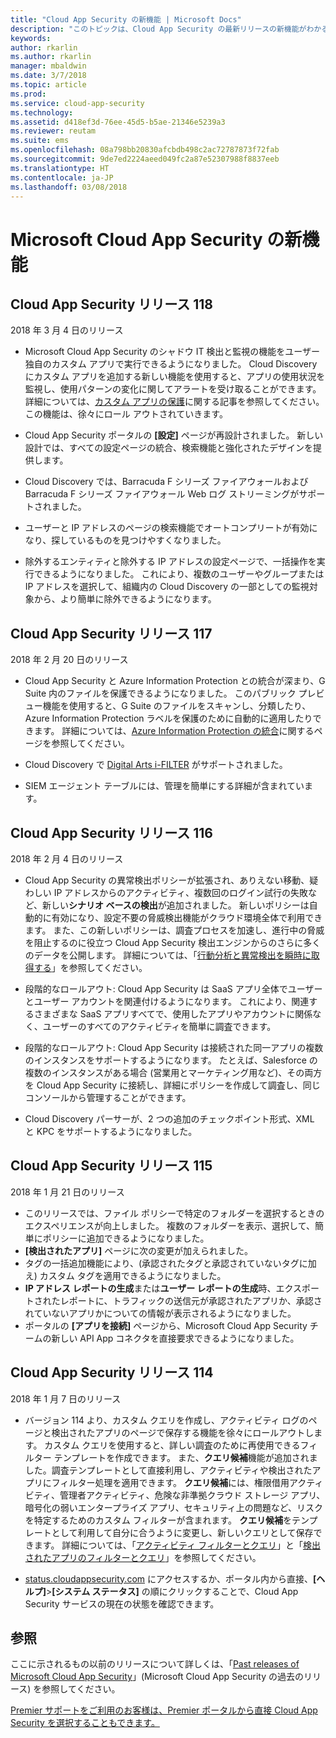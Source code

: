 ```yaml
---
title: "Cloud App Security の新機能 | Microsoft Docs"
description: "このトピックは、Cloud App Security の最新リリースの新機能がわかるように頻繁に更新されます。"
keywords: 
author: rkarlin
ms.author: rkarlin
manager: mbaldwin
ms.date: 3/7/2018
ms.topic: article
ms.prod: 
ms.service: cloud-app-security
ms.technology: 
ms.assetid: d418ef3d-76ee-45d5-b5ae-21346e5239a3
ms.reviewer: reutam
ms.suite: ems
ms.openlocfilehash: 08a798bb20830afcbdb498c2ac72787873f72fab
ms.sourcegitcommit: 9de7ed2224aeed049fc2a87e52307988f8837eeb
ms.translationtype: HT
ms.contentlocale: ja-JP
ms.lasthandoff: 03/08/2018
---
```

# <a name="whats-new-with-microsoft-cloud-app-security"></a>Microsoft Cloud App Security の新機能


## <a name="cloud-app-security-release-118"></a>Cloud App Security リリース 118
2018 年 3 月 4 日のリリース

- Microsoft Cloud App Security のシャドウ IT 検出と監視の機能をユーザー独自のカスタム アプリで実行できるようになりました。 Cloud Discovery にカスタム アプリを追加する新しい機能を使用すると、アプリの使用状況を監視し、使用パターンの変化に関してアラートを受け取ることができます。 詳細については、[カスタム アプリの保護](cloud-discovery-custom-apps.md)に関する記事を参照してください。 この機能は、徐々にロール アウトされていきます。

- Cloud App Security ポータルの **[設定]** ページが再設計されました。 新しい設計では、すべての設定ページの統合、検索機能と強化されたデザインを提供します。 

- Cloud Discovery では、Barracuda F シリーズ ファイアウォールおよび Barracuda F シリーズ ファイアウォール Web ログ ストリーミングがサポートされました。

- ユーザーと IP アドレスのページの検索機能でオートコンプリートが有効になり、探しているものを見つけやすくなりました。

- 除外するエンティティと除外する IP アドレスの設定ページで、一括操作を実行できるようになりました。 これにより、複数のユーザーやグループまたは IP アドレスを選択して、組織内の Cloud Discovery の一部としての監視対象から、より簡単に除外できるようになります。 

## <a name="cloud-app-security-release-117"></a>Cloud App Security リリース 117
2018 年 2 月 20 日のリリース

-   Cloud App Security と Azure Information Protection との統合が深まり、G Suite 内のファイルを保護できるようになりました。 このパブリック プレビュー機能を使用すると、G Suite のファイルをスキャンし、分類したり、Azure Information Protection ラベルを保護のために自動的に適用したりできます。 詳細については、[Azure Information Protection の統合](azip-integration.md)に関するページを参照してください。

-   Cloud Discovery で [Digital Arts i-FILTER](http://www.daj.jp/en/products/if/) がサポートされました。

-   SIEM エージェント テーブルには、管理を簡単にする詳細が含まれています。

## <a name="cloud-app-security-release-116"></a>Cloud App Security リリース 116
2018 年 2 月 4 日のリリース
- Cloud App Security の異常検出ポリシーが拡張され、ありえない移動、疑わしい IP アドレスからのアクティビティ、複数回のログイン試行の失敗など、新しい**シナリオ ベースの検出**が追加されました。 新しいポリシーは自動的に有効になり、設定不要の脅威検出機能がクラウド環境全体で利用できます。 また、この新しいポリシーは、調査プロセスを加速し、進行中の脅威を阻止するのに役立つ Cloud App Security 検出エンジンからのさらに多くのデータを公開します。 詳細については、「[行動分析と異常検出を瞬時に取得する](https://docs.microsoft.com/en-us/cloud-app-security/anomaly-detection-policy)」を参照してください。

- 段階的なロールアウト: Cloud App Security は SaaS アプリ全体でユーザーとユーザー アカウントを関連付けるようになります。 これにより、関連するさまざまな SaaS アプリすべてで、使用したアプリやアカウントに関係なく、ユーザーのすべてのアクティビティを簡単に調査できます。  

-   段階的なロールアウト: Cloud App Security は接続された同一アプリの複数のインスタンスをサポートするようになります。 たとえば、Salesforce の複数のインスタンスがある場合 (営業用とマーケティング用など)、その両方を Cloud App Security に接続し、詳細にポリシーを作成して調査し、同じコンソールから管理することができます。 

- Cloud Discovery パーサーが、2 つの追加のチェックポイント形式、XML と KPC をサポートするようになりました。



## <a name="cloud-app-security-release-115"></a>Cloud App Security リリース 115
2018 年 1 月 21 日のリリース

-   このリリースでは、ファイル ポリシーで特定のフォルダーを選択するときのエクスペリエンスが向上しました。 複数のフォルダーを表示、選択して、簡単にポリシーに追加できるようになりました。 
-   **[検出されたアプリ]** ページに次の変更が加えられました。 
   - タグの一括追加機能により、(承認されたタグと承認されていないタグに加え) カスタム タグを適用できるようになりました。 
   - **IP アドレス レポートの生成**または**ユーザー レポートの生成**時、エクスポートされたレポートに、トラフィックの送信元が承認されたアプリか、承認されていないアプリかについての情報が表示されるようになりました。 
-   ポータルの **[アプリを接続]** ページから、Microsoft Cloud App Security チームの新しい API App コネクタを直接要求できるようになりました。 


## <a name="cloud-app-security-release-114"></a>Cloud App Security リリース 114
2018 年 1 月 7 日のリリース

- バージョン 114 より、カスタム クエリを作成し、アクティビティ ログのページと検出されたアプリのページで保存する機能を徐々にロールアウトします。 カスタム クエリを使用すると、詳しい調査のために再使用できるフィルター テンプレートを作成できます。 また、**クエリ候補**機能が追加されました。調査テンプレートとして直接利用し、アクティビティや検出されたアプリにフィルター処理を適用できます。 **クエリ候補**には、権限借用アクティビティ、管理者アクティビティ、危険な非準拠クラウド ストレージ アプリ、暗号化の弱いエンタープライズ アプリ、セキュリティ上の問題など、リスクを特定するためのカスタム フィルターが含まれます。 **クエリ候補**をテンプレートとして利用して自分に合うように変更し、新しいクエリとして保存できます。 詳細については、「[アクティビティ フィルターとクエリ](activity-filters-queries.md)」と「[検出されたアプリのフィルターとクエリ](discovered-app-queries.md)」を参照してください。
 
- [status.cloudappsecurity.com](https://status.cloudappsecurity.com) にアクセスするか、ポータル内から直接、**[ヘルプ]**>**[システム ステータス]** の順にクリックすることで、Cloud App Security サービスの現在の状態を確認できます。 
 


## <a name="see-also"></a>参照  

ここに示されるもの以前のリリースについて詳しくは、「[Past releases of Microsoft Cloud App Security](release-note-archive.md)」(Microsoft Cloud App Security の過去のリリース) を参照してください。

[Premier サポートをご利用のお客様は、Premier ポータルから直接 Cloud App Security を選択することもできます。](https://premier.microsoft.com/)  
  
  